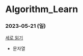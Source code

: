 # Algorithm_Learn
### 2023-05-21 (일)
[세로 읽기](https://school.programmers.co.kr/learn/courses/30/lessons/181904)
- 문자열
